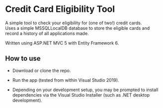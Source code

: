 # Credit Card Eligibility Tool

A simple tool to check your eligibility for (one of two!) credit cards.  
Uses a simple MSSQLLocalDB database to store the eligible cards and record a history of all applications made.

Written using ASP.NET MVC 5 with Entity Framework 6.

## How to use
- Download or clone the repo.  

- Run the app (tested from within Visual Studio 2019).

- Depending on your development setup, you may be prompted to install dependencies via the Visual Studio Installer (such as .NET desktop development).


